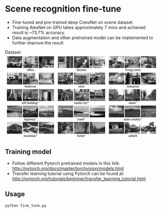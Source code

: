 # Scene recognition fine-tune
- Fine-tuned and pre-trained deep ConvNet on scene dataset.
- Training AlexNet on GPU takes approximately 7 mins and achieved result is ~73.7% accuracy.
- Data augmentation and other pretrained model can be implemented to further improve the result.

Dataset:
<img src="dataset.png">

## Training model
- Follow different Pytorch pretrained models in this link: http://pytorch.org/docs/master/torchvision/models.html
- Transfer learning tutorial using Pytorch can be found at: http://pytorch.org/tutorials/beginner/transfer_learning_tutorial.html

## Usage
```
python fine_tune.py
```
